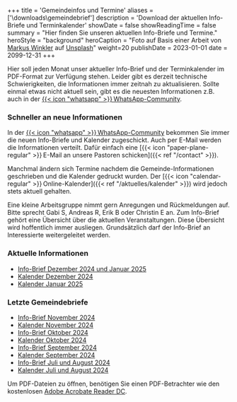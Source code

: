 +++
title = 'Gemeindeinfos und Termine'
aliases = ['\downloads\gemeindebrief']
description = 'Download der aktuellen Info-Briefe und Terminkalender'
showDate = false
showReadingTime = false
summary = "Hier finden Sie unseren aktuellen Info-Briefe und Termine."
heroStyle = "background"
heroCaption = "Foto auf Basis einer Arbeit von [Markus Winkler](https://unsplash.com/de/@markuswinkler?utm_content=creditCopyText) auf [Unsplash](https://unsplash.com/de/fotos/grun-weisse-braille-schreibmaschine-ci2rHJqgC1M?utm_content=creditCopyText)"
weight=20
publishDate = 2023-01-01
date = 2099-12-31
+++

Hier soll jeden Monat unser aktueller Info-Brief und der Terminkalender im PDF-Format zur Verfügung stehen. 
Leider gibt es derzeit technische Schwierigkeiten, die Informationen immer zeitnah zu aktualisieren.
Sollte einmal etwas nicht aktuell sein, gibt es die neuesten Informationen z.B. auch in der [{{< icon "whatsapp" >}}&#8239;WhatsApp-Community](https://chat.whatsapp.com/EzUGZYr8imW58DTiCAvbft).

### Schneller an neue Informationen

In der [{{< icon "whatsapp" >}}&#8239;WhatsApp-Community](https://chat.whatsapp.com/EzUGZYr8imW58DTiCAvbft) bekommen Sie immer die neuen Info-Briefe und Kalender zugeschickt. 
Auch per E-Mail werden die Informationen verteilt. 
Dafür einfach eine [{{< icon "paper-plane-regular" >}}&#8239;E-Mail an unsere Pastoren schicken]({{< ref "/contact" >}}).

Manchmal ändern sich Termine nachdem die Gemeinde-Informationen geschrieben und die Kalender gedruckt wurden. 
Der [{{< icon "calendar-regular" >}}&#8239;Online-Kalender]({{< ref "/aktuelles/kalender" >}}) wird jedoch stets aktuell gehalten.

Eine kleine Arbeitsgruppe nimmt gern Anregungen und Rückmeldungen auf. Bitte sprecht Gabi S,
Andreas R, Erik B oder Christin E an. Zum Info-Brief gehört eine Übersicht über die aktuellen
Veranstaltungen. Diese Übersicht wird hoffentlich immer ausliegen.
Grundsätzlich darf der Info-Brief an Interessierte weitergeleitet werden.

### Aktuelle Informationen

* [Info-Brief Dezember 2024 und Januar 2025](/pdf/InfoBrief-2024-08-2025-01.pdf)
* [Kalender Dezember 2024](/pdf/Termine-2024-12-A5.pdf)
* [Kalender Januar 2025](/pdf/Termine-2025-01-A5.pdf)
### Letzte Gemeindebriefe

* [Info-Brief November 2024](/pdf/InfoBrief-2024-07.pdf)
* [Kalender November 2024](/pdf/Termine-2024-11-A5.pdf)
* [Info-Brief Oktober 2024](/pdf/InfoBrief-2024-06.pdf)
* [Kalender Oktober 2024](/pdf/Termine-2024-10-A5.pdf)
* [Info-Brief September 2024](/pdf/InfoBrief-2024-05.pdf)
* [Kalender September 2024](/pdf/Termine-2024-09A5.pdf)
* [Info-Brief Juli und August 2024](/pdf/InfoBrief-2024-04.pdf)
* [Kalender Juli und August 2024](/pdf/Anl1-Termine-2024-07-08A5.pdf)

Um PDF-Dateien zu öffnen, benötigen Sie einen PDF-Betrachter wie den kostenlosen [Adobe Acrobate Reader DC](http://get.adobe.com/de/reader/).
